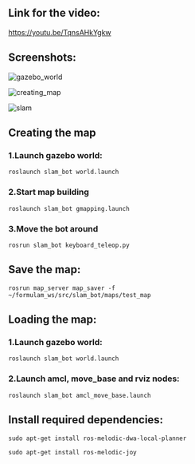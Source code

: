 ## Link for the video:
https://youtu.be/TqnsAHkYgkw

## Screenshots:
![gazebo_world](https://user-images.githubusercontent.com/71475786/130131503-bcec3131-e825-47a3-a262-37334e622883.png)

![creating_map](https://user-images.githubusercontent.com/71475786/130131585-aa463169-34b1-4959-9e4e-85e1aff4e7bb.png)

![slam](https://user-images.githubusercontent.com/71475786/130131621-44174852-cf18-461b-b065-ad715850d2e3.png)


## Creating the map

### 1.Launch gazebo world:
```
roslaunch slam_bot world.launch
```
### 2.Start map building
```
roslaunch slam_bot gmapping.launch
```
### 3.Move the bot around
``` 
rosrun slam_bot keyboard_teleop.py
``` 


## Save the map:
``` 
rosrun map_server map_saver -f ~/formulam_ws/src/slam_bot/maps/test_map 
```

## Loading the map:

### 1.Launch gazebo world:
```
roslaunch slam_bot world.launch 
```
### 2.Launch amcl, move_base and rviz nodes:
```
roslaunch slam_bot amcl_move_base.launch
```

## Install required dependencies:
```
sudo apt-get install ros-melodic-dwa-local-planner
```
```
sudo apt-get install ros-melodic-joy
```
